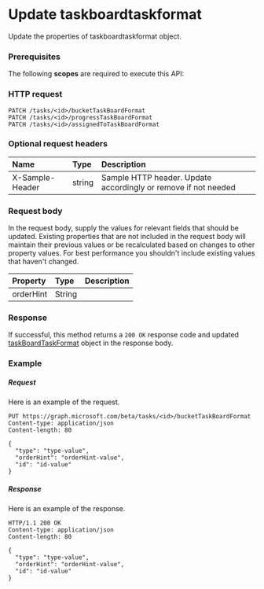 # Update taskboardtaskformat

Update the properties of taskboardtaskformat object.
### Prerequisites
The following **scopes** are required to execute this API: 
### HTTP request
<!-- { "blockType": "ignored" } -->
```http
PATCH /tasks/<id>/bucketTaskBoardFormat
PATCH /tasks/<id>/progressTaskBoardFormat
PATCH /tasks/<id>/assignedToTaskBoardFormat
```
### Optional request headers
| Name       | Type | Description|
|:-----------|:------|:----------|
| X-Sample-Header  | string  | Sample HTTP header. Update accordingly or remove if not needed|

### Request body
In the request body, supply the values for relevant fields that should be updated. Existing properties that are not included in the request body will maintain their previous values or be recalculated based on changes to other property values. For best performance you shouldn't include existing values that haven't changed.

| Property	   | Type	|Description|
|:---------------|:--------|:----------|
|orderHint|String||

### Response
If successful, this method returns a `200 OK` response code and updated [taskBoardTaskFormat](../resources/taskboardtaskformat.md) object in the response body.
### Example
##### Request
Here is an example of the request.
<!-- {
  "blockType": "request",
  "name": "update_taskboardtaskformat"
}-->
```http
PUT https://graph.microsoft.com/beta/tasks/<id>/bucketTaskBoardFormat
Content-type: application/json
Content-length: 80

{
  "type": "type-value",
  "orderHint": "orderHint-value",
  "id": "id-value"
}
```
##### Response
Here is an example of the response.
<!-- {
  "blockType": "response",
  "truncated": false,
  "@odata.type": "microsoft.graph.taskboardtaskformat"
} -->
```http
HTTP/1.1 200 OK
Content-type: application/json
Content-length: 80

{
  "type": "type-value",
  "orderHint": "orderHint-value",
  "id": "id-value"
}
```

<!-- uuid: 8fcb5dbc-d5aa-4681-8e31-b001d5168d79
2015-10-25 14:57:30 UTC -->
<!-- {
  "type": "#page.annotation",
  "description": "Update taskboardtaskformat",
  "keywords": "",
  "section": "documentation",
  "tocPath": ""
}-->